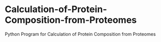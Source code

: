 # Calculation-of-Protein-Composition-from-Proteomes
Python Program for Calculation of Protein Composition from Proteomes
